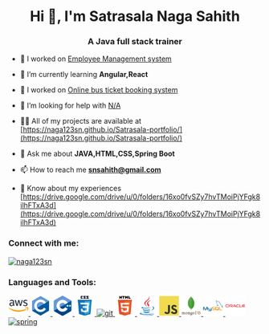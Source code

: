 <h1 align="center">Hi 👋, I'm Satrasala Naga Sahith</h1>
<h3 align="center">A Java full stack trainer</h3>

- 🔭 I worked on [Employee Management system](https://github.com/naga123sn/JFS10WD/tree/main/JFS%20MINI%20PROJECT-1)

- 🌱 I’m currently learning **Angular,React**

- 👯 I worked on [Online bus ticket booking system](https://github.com/naga123sn/Final-project-Capstone/tree/main/final%20project%20Capstone)

- 🤝 I’m looking for help with [N/A](N/A)

- 👨‍💻 All of my projects are available at [https://naga123sn.github.io/Satrasala-portfolio/](https://naga123sn.github.io/Satrasala-portfolio/)

- 💬 Ask me about **JAVA,HTML,CSS,Spring Boot**

- 📫 How to reach me **snsahith@gmail.com**

- 📄 Know about my experiences [https://drive.google.com/drive/u/0/folders/16xo0fvSZy7hvTMoiPjYFgk8ilhFTxA3d](https://drive.google.com/drive/u/0/folders/16xo0fvSZy7hvTMoiPjYFgk8ilhFTxA3d)

<h3 align="left">Connect with me:</h3>
<p align="left">
<a href="https://twitter.com/naga123sn" target="blank"><img align="center" src="https://raw.githubusercontent.com/rahuldkjain/github-profile-readme-generator/master/src/images/icons/Social/twitter.svg" alt="naga123sn" height="30" width="40" /></a>
</p>

<h3 align="left">Languages and Tools:</h3>
<p align="left"> <a href="https://aws.amazon.com" target="_blank" rel="noreferrer"> <img src="https://raw.githubusercontent.com/devicons/devicon/master/icons/amazonwebservices/amazonwebservices-original-wordmark.svg" alt="aws" width="40" height="40"/> </a> <a href="https://www.cprogramming.com/" target="_blank" rel="noreferrer"> <img src="https://raw.githubusercontent.com/devicons/devicon/master/icons/c/c-original.svg" alt="c" width="40" height="40"/> </a> <a href="https://www.w3schools.com/cpp/" target="_blank" rel="noreferrer"> <img src="https://raw.githubusercontent.com/devicons/devicon/master/icons/cplusplus/cplusplus-original.svg" alt="cplusplus" width="40" height="40"/> </a> <a href="https://www.w3schools.com/css/" target="_blank" rel="noreferrer"> <img src="https://raw.githubusercontent.com/devicons/devicon/master/icons/css3/css3-original-wordmark.svg" alt="css3" width="40" height="40"/> </a> <a href="https://git-scm.com/" target="_blank" rel="noreferrer"> <img src="https://www.vectorlogo.zone/logos/git-scm/git-scm-icon.svg" alt="git" width="40" height="40"/> </a> <a href="https://www.w3.org/html/" target="_blank" rel="noreferrer"> <img src="https://raw.githubusercontent.com/devicons/devicon/master/icons/html5/html5-original-wordmark.svg" alt="html5" width="40" height="40"/> </a> <a href="https://www.java.com" target="_blank" rel="noreferrer"> <img src="https://raw.githubusercontent.com/devicons/devicon/master/icons/java/java-original.svg" alt="java" width="40" height="40"/> </a> <a href="https://developer.mozilla.org/en-US/docs/Web/JavaScript" target="_blank" rel="noreferrer"> <img src="https://raw.githubusercontent.com/devicons/devicon/master/icons/javascript/javascript-original.svg" alt="javascript" width="40" height="40"/> </a> <a href="https://www.mongodb.com/" target="_blank" rel="noreferrer"> <img src="https://raw.githubusercontent.com/devicons/devicon/master/icons/mongodb/mongodb-original-wordmark.svg" alt="mongodb" width="40" height="40"/> </a> <a href="https://www.mysql.com/" target="_blank" rel="noreferrer"> <img src="https://raw.githubusercontent.com/devicons/devicon/master/icons/mysql/mysql-original-wordmark.svg" alt="mysql" width="40" height="40"/> </a> <a href="https://www.oracle.com/" target="_blank" rel="noreferrer"> <img src="https://raw.githubusercontent.com/devicons/devicon/master/icons/oracle/oracle-original.svg" alt="oracle" width="40" height="40"/> </a> <a href="https://spring.io/" target="_blank" rel="noreferrer"> <img src="https://www.vectorlogo.zone/logos/springio/springio-icon.svg" alt="spring" width="40" height="40"/> </a> </p>
